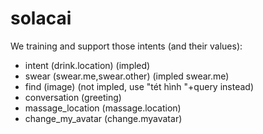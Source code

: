 # solacai

We training and support those intents (and their values):
- intent (drink.location) (impled)
- swear (swear.me,swear.other) (impled swear.me)
- find (image) (not impled, use "tét hình "+query instead)
- conversation (greeting)
- massage_location (massage.location)
- change_my_avatar (change.myavatar)
